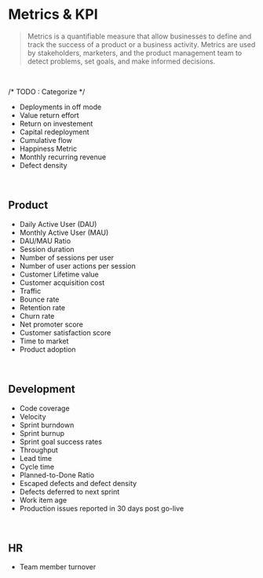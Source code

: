 # Metrics & KPI
> Metrics is a quantifiable measure that allow businesses to define and track the success of a product or a business activity. Metrics are used by stakeholders, marketers, and the product management team to detect problems, set goals, and make informed decisions.

<br>

/* TODO : Categorize */

- Deployments in off mode
- Value return effort
- Return on investement
- Capital redeployment
- Cumulative flow
- Happiness Metric
- Monthly recurring revenue
- Defect density

<br>

## Product 
- Daily Active User (DAU)
- Monthly Active User (MAU)
- DAU/MAU Ratio
- Session duration
- Number of sessions per user
- Number of user actions per session
- Customer Lifetime value
- Customer acquisition cost
- Traffic
- Bounce rate
- Retention rate
- Churn rate
- Net promoter score
- Customer satisfaction score
- Time to market
- Product adoption

<br>

## Development
- Code coverage
- Velocity
- Sprint burndown
- Sprint burnup
- Sprint goal success rates
- Throughput
- Lead time
- Cycle time
- Planned-to-Done Ratio
- Escaped defects and defect density
- Defects deferred to next sprint
- Work item age
- Production issues reported in 30 days post go-live

<br>

## HR
- Team member turnover
